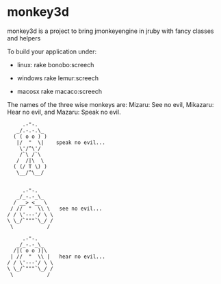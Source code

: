 monkey3d
========

monkey3d is a project to bring jmonkeyengine in jruby with fancy classes and helpers

To build your application under:

* linux:
	rake bonobo:screech

* windows
	rake lemur:screech

* macosx
	rake macaco:screech


 The names of the three wise monkeys are: 
      Mizaru: See no evil,
      Mikazaru: Hear no evil, 
      and Mazaru: Speak no evil.


         .-"-.
       _/.-.-.\_
      ( ( o o ) )
       |/  "  \|    speak no evil...
        \'/^\'/
        /`\ /`\
       /  /|\  \
      ( (/ T \) )
       \__/^\__/


         .-"-.
       _/_-.-_\_
      / __> <__ \
     / //  "  \\ \   see no evil...
    / / \'---'/ \ \
    \ \_/`"""`\_/ /
     \           /

         .-"-.
       _/_-.-_\_
      /|( o o )|\
     | //  "  \\ |   hear no evil...
    / / \'---'/ \ \
    \ \_/`"""`\_/ /
     \           /
